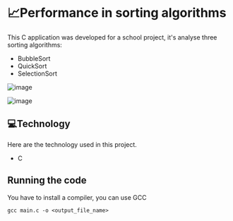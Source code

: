# 📈Performance in sorting algorithms

This C application was developed for a school project, it's analyse three sorting algorithms:

* BubbleSort
* QuickSort
* SelectionSort

![image](https://github.com/Enzovnm/data-structure-perfomance/assets/72459340/f78594e2-16c5-4aea-8ee5-c96d5434b967)

![image](https://github.com/Enzovnm/data-structure-perfomance/assets/72459340/ce64c43f-44af-45e9-8a16-be1bb0d869e3)


## 💻Technology 

Here are the technology used in this project.

* C

## Running the code 

You have to install a compiler, you can use GCC

```
gcc main.c -o <output_file_name>
```
